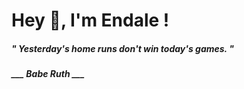 <h1 title="head"> Hey 👋, I'm Endale !</h1>

**<h5><i>" Yesterday's home runs don't win today's games. "</i></h5>**

*<b>___ Babe Ruth ___</b>*
